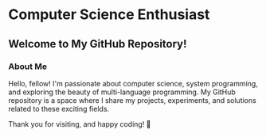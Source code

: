 # Computer Science Enthusiast
## Welcome to My GitHub Repository!
### About Me
Hello, fellow! I'm passionate about computer science, system programming, and exploring the beauty of multi-language programming. My GitHub repository is a space where I share my projects, experiments, and solutions related to these exciting fields.

Thank you for visiting, and happy coding! 🚀
